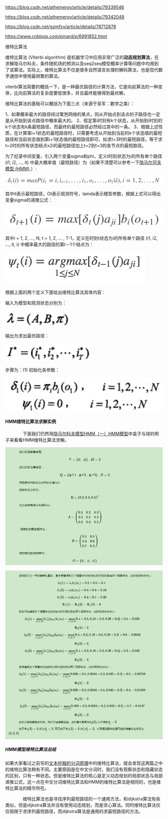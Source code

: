 https://blog.csdn.net/athemeroy/article/details/79339546

https://blog.csdn.net/athemeroy/article/details/79342048

https://blog.csdn.net/gzmfxy/article/details/78712878

https://www.cnblogs.com/pinard/p/6991852.html

维特比算法

维特比算法 (Viterbi algorithm) 是机器学习中应用非常广泛的**动态规划算法**，在求解隐马尔科夫、条件随机场的预测以及seq2seq模型概率计算等问题中均用到了该算法。实际上，维特比算法不仅是很多自然语言处理的解码算法，也是现代数字通信中使用最频繁的算法。

viterbi算法简要的概括一下，是一种最优路径的计算方法，它是向前算法的一种变体，比向前算法的复杂度要低很多，并且最终能够得到最优解。

维特比算法的基础可以概括为下面三点（来源于吴军：数学之美）： 

1、如果概率最大的路径经过篱笆网络的某点，则从开始点到该点的子路径也一定是从开始到该点路径中概率最大的。 
2、假定第i时刻有k个状态，从开始到i时刻的k个状态有k条最短路径，而最终的最短路径必然经过其中的一条。 
3、根据上述性质，在计算第i+1状态的最短路径时，只需要考虑从开始到当前的k个状态值的最短路径和当前状态值到第i+1状态值的最短路径即可，如求t=3时的最短路径，等于求t=2时的所有状态结点x2i的最短路径加上t=2到t=3的各节点的最短路径。

为了纪录中间变量，引入两个变量sigma和phi，定义t时刻状态为i的所有单个路径 (i1, i2, ..., it) 中最大概率值（最短路径）为（如果不清楚可以参考一下[隐马尔可夫模型 (HMM) ](https://mp.csdn.net/postedit/87867916)）:

![](./images/维特比算法/20171204193551507.jpg)

其中it表示最短路径，Ot表示观测符号，lamda表示模型参数，根据上式可以得出变量sigma的递推公式：

![](./images/维特比算法/20171204193619277.jpg)

其中i = 1, 2, ..., N; t = 1, 2, ... , T-1，定义在时刻t状态为i的所有单个路径 (i1, i2, ..., it, i) 中概率最大的路径的第t－1个结点为：

![](./images/维特比算法/20171204193703296.jpg)

根据上面的两个定义下面给出维特比算法具体内容：

输入为模型和观测状态分别为：

![](./images/维特比算法/20171204193758433.jpg)

输出为求出最优路径：

![](./images/维特比算法/20171204194440985.jpg)

步骤为：(1) 初始化各参数：

![](./images/维特比算法/20171204194511513.jpg)











#### HMM维特比算法求解实例

　　　　下面我们仍然用[隐马尔科夫模型HMM（一）HMM模型](http://www.cnblogs.com/pinard/p/6945257.html)中盒子与球的例子来看看HMM维特比算法求解。

![1563782925828](./images/维特比算法/1563782925828.png)

![](./images/维特比算法/1563508438753.png)

##### HMM模型维特比算法总结

如果大家看过之前写的[文本挖掘的分词原理](http://www.cnblogs.com/pinard/p/6677078.html)中的维特比算法，就会发现这两篇之中的维特比算法稍有不同。主要原因是在中文分词时，我们没有观察状态和隐藏状态的区别，只有一种状态。但是维特比算法的核心是定义动态规划的局部状态与局部递推公式，这一点在中文分词维特比算法和HMM的维特比算法是相同的，也是维特比算法的精华所在。

　　　　维特比算法也是寻找序列最短路径的一个通用方法，和dijkstra算法有些类似，但是dijkstra算法并没有使用动态规划，而是贪心算法。同时维特比算法仅仅局限于求序列最短路径，而dijkstra算法是通用的求最短路径的方法。

